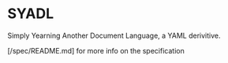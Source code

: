 # SYADL
Simply Yearning Another Document Language, a YAML derivitive.

[/spec/README.md] for more info on the specification